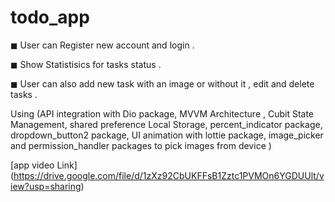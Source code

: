 # todo_app

◼ User can Register new account and login .

◼ Show Statistisics for tasks status .

◼ User can also add new task with an image or without it , edit and delete tasks .


Using (API integration with Dio package, MVVM Architecture , Cubit State Management, shared 
preference Local Storage, percent_indicator package, dropdown_button2 package, UI animation 
with lottie package, image_picker and permission_handler packages to pick images from device )

[app video Link] (https://drive.google.com/file/d/1zXz92CbUKFFsB1Zztc1PVMOn6YGDUUlt/view?usp=sharing)
